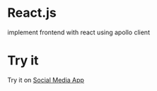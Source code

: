 # React.js
implement frontend with react using apollo client 

# Try it 
Try it on [Social Media App](https://6108ff3d036a2900089b0f80--practical-kalam-b3d878.netlify.app/)